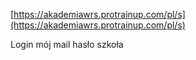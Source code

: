 [https://akademiawrs.protrainup.com/pl/s](https://akademiawrs.protrainup.com/pl/s)

Login mój mail hasło szkoła